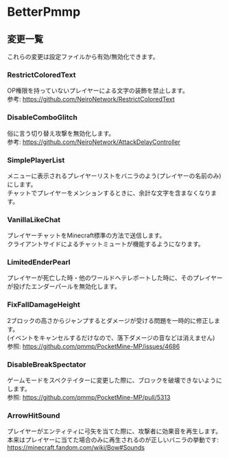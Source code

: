 # BetterPmmp

## 変更一覧

これらの変更は設定ファイルから有効/無効化できます。

### RestrictColoredText

OP権限を持っていないプレイヤーによる文字の装飾を禁止します。  
参考: <https://github.com/NeiroNetwork/RestrictColoredText>

### DisableComboGlitch

俗に言う切り替え攻撃を無効化します。  
参考: <https://github.com/NeiroNetwork/AttackDelayController>

### SimplePlayerList

メニューに表示されるプレイヤーリストをバニラのよう(プレイヤーの名前のみ)にします。  
チャットでプレイヤーをメンションするときに、余計な文字を含まなくなります。

### VanillaLikeChat

プレイヤーチャットをMinecraft標準の方法で送信します。  
クライアントサイドによるチャットミュートが機能するようになります。

### LimitedEnderPearl

プレイヤーが死亡した時・他のワールドへテレポートした時に、そのプレイヤーが投げたエンダーパールを無効化します。

### FixFallDamageHeight

2ブロックの高さからジャンプするとダメージが受ける問題を一時的に修正します。  
(イベントをキャンセルするだけなので、落下ダメージの音などは消えません)  
参照: <https://github.com/pmmp/PocketMine-MP/issues/4686>

### DisableBreakSpectator

ゲームモードをスペクテイターに変更した際に、ブロックを破壊できないようにします。  
参照: <https://github.com/pmmp/PocketMine-MP/pull/5313>

### ArrowHitSound

プレイヤーがエンティティに弓矢を当てた際に、攻撃者に効果音を再生します。  
本来はプレイヤーに当てた場合のみに再生されるのが正しいバニラの挙動です: <https://minecraft.fandom.com/wiki/Bow#Sounds>
